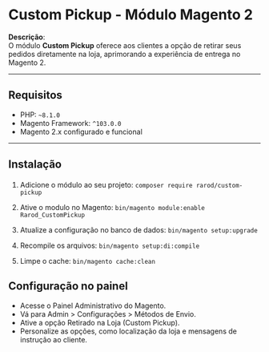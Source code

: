 # Custom Pickup - Módulo Magento 2

**Descrição**:  
O módulo **Custom Pickup** oferece aos clientes a opção de retirar seus pedidos diretamente na loja, aprimorando a experiência de entrega no Magento 2.

---

## Requisitos

- PHP: `~8.1.0`
- Magento Framework: `^103.0.0`
- Magento 2.x configurado e funcional

---
## Instalação

####
1. Adicione o módulo ao seu projeto:
`composer require rarod/custom-pickup`


2. Ative o modulo no Magento:
`bin/magento module:enable Rarod_CustomPickup`


   
3. Atualize a configuração no banco de dados:
`bin/magento setup:upgrade`


4. Recompile os arquivos:
`bin/magento setup:di:compile`


5. Limpe o cache:
`bin/magento cache:clean`


## Configuração no painel
- Acesse o Painel Administrativo do Magento.
- Vá para Admin > Configurações > Métodos de Envio.
- Ative a opção Retirado na Loja (Custom Pickup).
- Personalize as opções, como localização da loja e mensagens de instrução ao cliente.